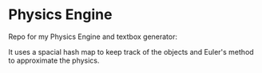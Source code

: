 # Physics Engine
Repo for my Physics Engine and textbox generator: 

It uses a spacial hash map to keep track of the objects
and Euler's method to approximate the physics. 

